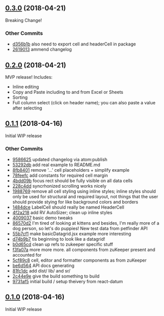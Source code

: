 ## [0.3.0](git+https://github.com/zulily/react-datum-datagrid.git/compare/0.2.0...0.3.0) (2018-04-21)
Breaking Change!   

### Other Commits
* [d356b1b](git+https://github.com/zulily/react-datum-datagrid.git/commit/d356b1b78f0ca104bf0fed1e76d3ebfc82b5759e) also need to export cell and headerCell in package
* [2619013](git+https://github.com/zulily/react-datum-datagrid.git/commit/26190136a3bd5d60b2b641ba1cbcf57d3cf94232) ammend changelog

## [0.2.0](git+https://github.com/zulily/react-datum-datagrid.git/compare/0.1.1...0.2.0) (2018-04-21)
MVP release!  Includes:

- Inline editing
- Copy and Paste including to and from Excel or Sheets
- Sorting
- Full column select (click on header name); you can also paste a value after selecting


## [0.1.1](git+https://github.com/zulily/react-datum-datagrid.git/compare/0.1.0...0.1.1) (2018-04-16)
Initial WIP release

### Other Commits
* [9586625](git+https://github.com/zulily/react-datum-datagrid.git/commit/9586625ccf8446887ccb85d4197b7492ac827d89) updated changelog via atom:publish
* [53292db](git+https://github.com/zulily/react-datum-datagrid.git/commit/53292db0a33254b7f961cef19a2103ab429942fd) add real example to README.md
* [8fb8401](git+https://github.com/zulily/react-datum-datagrid.git/commit/8fb8401dabeba8ffdc5d5f5fc2a800a062c18207) remove '...' cell placeholders + simplify example
* [78feefc](git+https://github.com/zulily/react-datum-datagrid.git/commit/78feefc9336e7f877c1d38e2513eab71bea2b893) add constants for required cell margin
* [4bdd09b](git+https://github.com/zulily/react-datum-datagrid.git/commit/4bdd09b62731331fd5170783bc50a540e714be0c) focus rect should be fully visible on all data cells
* [228c4dd](git+https://github.com/zulily/react-datum-datagrid.git/commit/228c4dd212889c6ecfe3b3a284444027791688be) syncrhonized scrolling works nicely
* [1988769](git+https://github.com/zulily/react-datum-datagrid.git/commit/19887694aef02d644fff1a42a53591971255f736) remove all cell styling using inline styles; inline styles should only be used for structural and required layout, not things that the user should provide stying for like background colors and borders
* [1484dce](git+https://github.com/zulily/react-datum-datagrid.git/commit/1484dce52f70921866c1694d9dcce9449d42d8e8) LabelCell should really be named HeaderCell
* [4f2a218](git+https://github.com/zulily/react-datum-datagrid.git/commit/4f2a218e5b3f6d9cb3abcf5b05a62f1162cc912b) add RV AutoSizer; clean up inline styles
* [4009037](git+https://github.com/zulily/react-datum-datagrid.git/commit/4009037cf5aa7390bd5651332e1a4513f554f4f9) basic demo tweaks
* [86570d2](git+https://github.com/zulily/react-datum-datagrid.git/commit/86570d2d2b22f258088332972b83fc02e1673554) I'm tired of looking at kittens and besides, I'm really more of a dog person, so let's do puppies! New test data from petfinder API
* [55b7cf1](git+https://github.com/zulily/react-datum-datagrid.git/commit/55b7cf12ae1f856ceb746874cce82e41c308c274) make basicDatagrid.jsx example more interesting
* [d74b9b7](git+https://github.com/zulily/react-datum-datagrid.git/commit/d74b9b7f84182f06f514554a0ff87da2aba255e1) tis beginning to look like a datagrid!
* [b0d65cd](git+https://github.com/zulily/react-datum-datagrid.git/commit/b0d65cdd232ee206ba0cf8965d273923ba23b268) clean up refs to zukeeper specific stuff
* [f3fa07a](git+https://github.com/zulily/react-datum-datagrid.git/commit/f3fa07aeb7cbf4666efb3fdf3d50ae2eb68179a5) more more more. all components from zuKeeper present and accounted for
* [5cf89c8](git+https://github.com/zulily/react-datum-datagrid.git/commit/5cf89c8366b44c1c8e29a6d0e58a99c8856911dd) cell, editor and formatter components as from zuKeeper
* [be6d564](git+https://github.com/zulily/react-datum-datagrid.git/commit/be6d56409500fdea2f29a742630e497cc5dff820) API docs generating
* [81fc1dc](git+https://github.com/zulily/react-datum-datagrid.git/commit/81fc1dc5c7a5637bb848cbbf961f139d7e54b7fd) add dist/ lib/ and sr/
* [2c44e9e](git+https://github.com/zulily/react-datum-datagrid.git/commit/2c44e9ee074f968c906dc53a9c81c18b4b708399) give the build something to build
* [9731af5](git+https://github.com/zulily/react-datum-datagrid.git/commit/9731af564db9e8a22a9e30a6e636f5c9ab7db88d) initial build / setup theivery from react-datum

## [0.1.0](git+https://github.com/zulily/react-datum-datagrid.git/compare/0.0.0...0.1.0) (2018-04-16)
Initial WIP release
